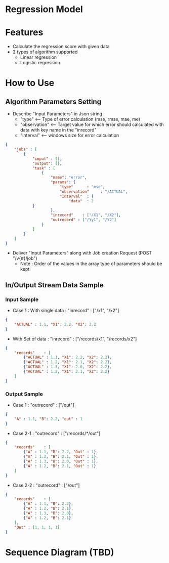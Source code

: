 # Regression Model

# Features
+ Calculate the regression score with given data
+ 2 types of algorithm supported 
  + Linear regression
  + Logistic regression  

# How to Use 
## Algorithm Parameters Setting
+ Describe "Input Parameters" in Json string 
  + "type"  <-- Type of error calculation (mse, rmse, mae, me)
  + "observation"  <-- Target value for which error should calculated with data with key name in the "inrecord"
  + "interval"  <-- windows size for error calculation

```json
{
    "jobs" : [
        {
            "input" : [],
            "output": [],
            "task" : [
                {
                    "name": "error",
                    "params": {
                        "type"      : "mse",
                        "observation"     : "/ACTUAL",
                        "interval"  : {
                            "data"  : 2
			}
                    },
                    "inrecord"    : ["/X1", "/X2"],
                    "outrecord" : ["/Yy1", "/Y2"]
                }
            ]
        }
    ]
}
```

+ Deliver "Input Parameters" along with Job creation Request (POST "/v{#}/job")
  + Note : Order of the values in the array type of parameters should be kept

## In/Output Stream Data Sample
### Input Sample
- Case 1 : With single data : "inrecord" : ["/x1", "/x2"]
```json
{
    "ACTUAL" : 1.1, "X1": 2.2, "X2": 2.2
}
```

- With Set of data : "inrecord" : ["/records/x1", "/records/x2"]
```json
{
    "records"    : [
        {"ACTUAL" : 1.1, "X1": 2.2, "X2": 2.2},
        {"ACTUAL" : 1.2, "X1": 2.1, "X2": 2.2},
        {"ACTUAL" : 1.3, "X1": 2.0, "X2": 2.2},
        {"ACTUAL" : 1.2, "X1": 2.1, "X2": 2.2}
    ]
}
```
### Output Sample
+ Case 1 : "outrecord" : ["/out"]
```json
{
    "A" : 1.1, "B": 2.2, "out" : 1
}
```
+ Case 2-1 : "outrecord" : ["/records/*/out"]
```json
{
    "records"    : [
        {"A" : 1.1, "B": 2.2, "Out" : 1},
        {"A" : 1.2, "B": 2.1, "Out" : 1},
        {"A" : 1.3, "B": 2.0, "Out" : 1},
        {"A" : 1.2, "B": 2.1, "Out" : 1}
    ]
}
```
+ Case 2-2 : "outrecord" : ["/out"]
```json
{
    "records"    : [
        {"A" : 1.1, "B": 2.2},
        {"A" : 1.2, "B": 2.1},
        {"A" : 1.3, "B": 2.0},
        {"A" : 1.2, "B": 2.1}
    ],
    "Out" : [1, 1, 1, 1]
}
```
# Sequence Diagram (TBD)
